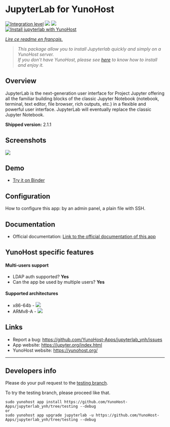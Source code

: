 # JupyterLab for YunoHost

[![Integration level](https://dash.yunohost.org/integration/jupyterlab.svg)](https://dash.yunohost.org/appci/app/jupyterlab) ![](https://ci-apps.yunohost.org/ci/badges/jupyterlab.status.svg) ![](https://ci-apps.yunohost.org/ci/badges/jupyterlab.maintain.svg)  
[![Install jupyterlab with YunoHost](https://install-app.yunohost.org/install-with-yunohost.png)](https://install-app.yunohost.org/?app=jupyterlab)

*[Lire ce readme en français.](./README_fr.md)*

> *This package allow you to install Jupyterlab quickly and simply on a YunoHost server.  
If you don't have YunoHost, please see [here](https://yunohost.org/#/install) to know how to install and enjoy it.*

## Overview
JupyterLab is the next-generation user interface for Project Jupyter offering all the familiar building blocks of the classic Jupyter Notebook (notebook, terminal, text editor, file browser, rich outputs, etc.) in a flexible and powerful user interface. JupyterLab will eventually replace the classic Jupyter Notebook.

**Shipped version:** 2.1.1

## Screenshots

![](https://raw.githubusercontent.com/jupyterlab/jupyterlab/3e3a2c9e295703ff6d441589423e284cc6d5c245/docs/source/images/jupyterlab.png)

## Demo

* [Try it on Binder](https://mybinder.org/v2/gh/jupyterlab/jupyterlab-demo/master?urlpath=lab/tree/demo)

## Configuration

How to configure this app: by an admin panel, a plain file with SSH.

## Documentation

* Official documentation: [Link to the official documentation of this app](https://jupyterlab.readthedocs.io/en/stable/)

## YunoHost specific features

#### Multi-users support

* LDAP auth supported? **Yes**
* Can the app be used by multiple users? **Yes**

#### Supported architectures

* x86-64b - [![](https://ci-apps.yunohost.org/ci/logs/jupyterlab%20%28Community%29.svg)](https://ci-apps.yunohost.org/ci/apps/jupyterlab/)
* ARMv8-A - [![](https://ci-apps-arm.yunohost.org/ci/logs/jupyterlab%20%28Community%29.svg)](https://ci-apps-arm.yunohost.org/ci/apps/jupyterlab/)

## Links

* Report a bug: https://github.com/YunoHost-Apps/jupyterlab_ynh/issues
* App website: https://jupyter.org/index.html
* YunoHost website: https://yunohost.org/

---

Developers info
----------------

Please do your pull request to the [testing branch](https://github.com/YunoHost-Apps/jupyterlab_ynh/tree/testing).

To try the testing branch, please proceed like that.
```
sudo yunohost app install https://github.com/YunoHost-Apps/jupyterlab_ynh/tree/testing --debug
or
sudo yunohost app upgrade jupyterlab -u https://github.com/YunoHost-Apps/jupyterlab_ynh/tree/testing --debug
```
